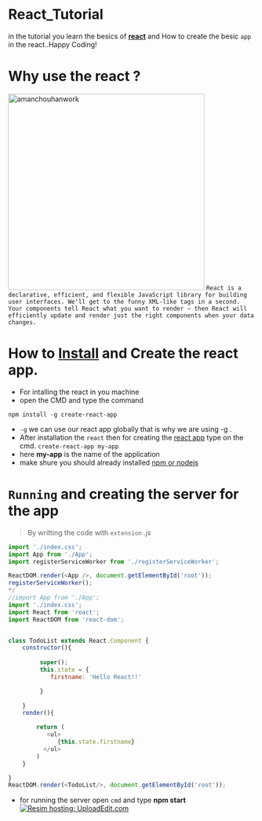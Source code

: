 # React_Tutorial
in the tutorial you learn the besics of [**react**](https://reactjs.org/) and How to create the besic ``app`` in the  react..Happy Coding!
# Why use the react ?
<a href="https://ibb.co/n2WgUw"><img src="http://whatexpertsthink.com/wp-content/uploads/2012/04/thinking.jpg" alt="amanchouhanwork" border="0" width='400'></a>
```React is a declarative, efficient, and flexible JavaScript library for building user interfaces. We'll get to the funny XML-like tags in a second. Your components tell React what you want to render – then React will efficiently update and render just the right components when your data changes.```
# How to [**Install**](https://reactjs.org/tutorial/tutorial.html) and **Create** the react app.
* For intalling the react in you machine 
 * open the CMD and type the command
 
 ```npm install -g create-react-app```

* ``-g`` we can use our react app globally that is why we are using -g .
* After installation the ```react``` then for creating the [react app](https://reactjs.org/tutorial/tutorial.html) type on the cmd.
```create-react-app my-app```
* here **my-app** is the name of the application
* make shure you should already installed [npm or nodejs](https://github.com/Amanchouhan192/Node_Tutorial)
 
 
# ```Running``` and creating the server for the app
> By writting the code with ``extension`` *.js*

```js
import './index.css';
import App from './App';
import registerServiceWorker from './registerServiceWorker';

ReactDOM.render(<App />, document.getElementById('root'));
registerServiceWorker();
*/
//import App from './App';
import './index.css';
import React from 'react';
import ReactDOM from 'react-dom';


class TodoList extends React.Component {
    constructor(){
       
         super();
         this.state = {
            firstname: 'Hello React!!'

         }
         
    }
    render(){ 

        return (
           <ul>
              {this.state.firstname}
          </ul>
        )
    }

}
ReactDOM.render(<TodoList/>, document.getElementById('root'));

```
* for running the server open ``cmd`` and type **npm start**
<a href="http://www.4GP.ME/bbtc/1515226563252.jpg"><img src="http://www.4GP.ME/bbtc/1515226563252.jpg" border="0" alt="Resim hosting: UploadEdit.com"></a>
     
